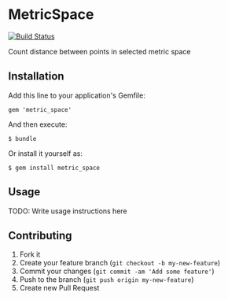 # MetricSpace
[![Build Status](https://travis-ci.org/[fractalsoft]/[metric_space].png)](https://travis-ci.org/[fractalsoft]/[metric_space])

Count distance between points in selected metric space

## Installation

Add this line to your application's Gemfile:

    gem 'metric_space'

And then execute:

    $ bundle

Or install it yourself as:

    $ gem install metric_space

## Usage

TODO: Write usage instructions here

## Contributing

1. Fork it
2. Create your feature branch (`git checkout -b my-new-feature`)
3. Commit your changes (`git commit -am 'Add some feature'`)
4. Push to the branch (`git push origin my-new-feature`)
5. Create new Pull Request
